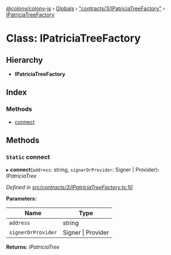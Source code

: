 [@colony/colony-js](../README.md) › [Globals](../globals.md) › ["contracts/3/IPatriciaTreeFactory"](../modules/_contracts_3_ipatriciatreefactory_.md) › [IPatriciaTreeFactory](_contracts_3_ipatriciatreefactory_.ipatriciatreefactory.md)

# Class: IPatriciaTreeFactory

## Hierarchy

* **IPatriciaTreeFactory**

## Index

### Methods

* [connect](_contracts_3_ipatriciatreefactory_.ipatriciatreefactory.md#static-connect)

## Methods

### `Static` connect

▸ **connect**(`address`: string, `signerOrProvider`: Signer | Provider): *IPatriciaTree*

*Defined in [src/contracts/3/IPatriciaTreeFactory.ts:10](https://github.com/JoinColony/colonyJS/blob/2830301/src/contracts/3/IPatriciaTreeFactory.ts#L10)*

**Parameters:**

Name | Type |
------ | ------ |
`address` | string |
`signerOrProvider` | Signer &#124; Provider |

**Returns:** *IPatriciaTree*
